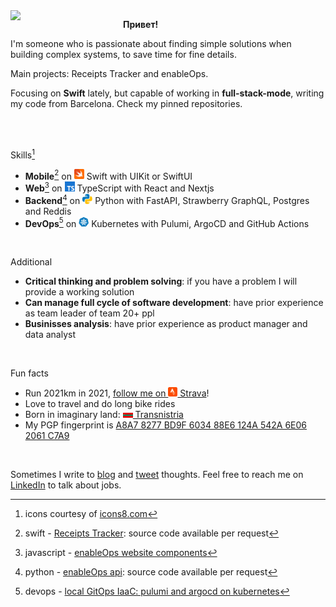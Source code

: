 <img align="left" width=180 src="https://www.via-regia.org/via_regia/geschichte/einzelthemen/thueringen/images/toepfergr.jpg">

**Привет!**

I'm someone who is passionate about finding simple solutions when building complex systems, to save time for fine details.

Main projects: Receipts Tracker and enableOps.

Focusing on **Swift** lately, but capable of working in **full-stack-mode**, writing my code from Barcelona. Check my pinned repositories.

<br clear="all"/>
<br>

Skills[^icons]
[^icons]: icons courtesy of [icons8.com](https://icons8.com/)
- **Mobile**[^mobile-projects] on <img src="icons/icons8-swift.svg" width="16" style> Swift with UIKit or SwiftUI
- **Web**[^web-projects] on <img src="icons/icons8-typescript.svg" width="16"> TypeScript with React and Nextjs
- **Backend**[^backend-projects] on <img src="icons/icons8-python.svg" width="16"> Python with FastAPI, Strawberry GraphQL, Postgres and Reddis
- **DevOps**[^devops-projects] on <img src="icons/icons8-kubernetes.svg" width="16"> Kubernetes with Pulumi, ArgoCD and GitHub Actions

[^mobile-projects]: swift - 
  [Receipts Tracker](https://apps.apple.com/es/app/simply-receipts-tracker/id1586132989?l=en): source code available per request
[^web-projects]: javascript -
  [enableOps website components](https://github.com/enableops/enableops.github.io/tree/main/src/components)
[^backend-projects]: python -
  [enableOps api](https://api.enableops.io/docs): source code available per request
[^devops-projects]: devops -
  [local GitOps IaaC: pulumi and argocd on kubernetes](https://github.com/AndreiChenchik/local-cluster)


<br>

Additional
- **Critical thinking and problem solving**: if you have a problem I will provide a working solution
- **Can manage full cycle of software development**: have prior experience as team leader of team 20+ ppl
- **Businisses analysis**: have prior experience as product manager and data analyst

<br>

Fun facts
- Run 2021km in 2021, [follow me on <img src="icons/strava.svg" width="15"> Strava](https://www.strava.com/athletes/44250763)!
- Love to travel and do long bike rides
- Born in imaginary land: [<img src="icons/transnistria.svg" width="16" style> Transnistria](https://en.wikipedia.org/wiki/Transnistria)
- My PGP fingerprint is [A8A7 8277 BD9F 6034 88E6  124A 542A 6E06 2061 C7A9](https://github.com/AndreiChenchik/AndreiChenchik/blob/main/andrei.asc) 

<br>

Sometimes I write to [blog](https://chenchik.me) and [tweet](https://twitter.com/AndreiChenchik) thoughts. Feel free to reach me on [LinkedIn](https://www.linkedin.com/in/achenchik/) to talk about jobs. 


